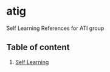 # atig
Self Learning References for ATI group

## Table of content

1. [Self Learning](docs/self-learning.md)
